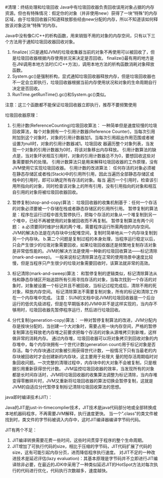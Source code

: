 #清理：终结处理和垃圾回收
Java中有垃圾回收器负责回收误用对象占据的内存资源。但也有特殊情况：假定你的对象（并非使用new）获得了一块“特殊”的内存区域，由于垃圾回收器只知道释放那些经由new分配的内存，所以不知道该如何释放该对象这块“特殊”的内存。



Java中没有像C/C++的析构函数，用来销毁不用的对象的内存空间，只有以下三个方法用于通知垃圾回收器回收对象。

1. finalize( )只是通知JVM的垃圾收集器当前的对象不再使用可以被回收了，但是垃圾回收器根据内存使用状况来决定是否回收。
finalize()最有用的地方是在JNI调用本地方法时(C/C++方法)，调用本地方法的析构函数消耗对象释放函数。
2.  System.gc()是强制析构，显式通知垃圾回收器释放内存，但是垃圾回收器也不一定会立即执行，垃圾回收器根据当前内存使用状况和对象的生命周期自行决定是否回收。
3. RunTime.getRunTime().gc()和System.gc()类似。

注意：这三个函数都不能保证垃圾回收器立即执行，推荐不要频繁使用

垃圾回收器原理：

1.	引用计数(ReferenceCounting)垃圾回收算法：
一种简单但是速度较慢的垃圾回收算法，每个对象拥有一个引用计数器(Reference Counter)，当每次引用附加到这个对象时，对象的引用计数器加1。当每次引用超出作用范围或者被设置为null时，对象的引用计数器减1。垃圾回收 器遍历整个对象列表，当发现一个对象的引用计数器为0时，将该对象移出内存释放。
引用计数算法的缺点是，当对象环状相互引用时，对象的引用计数器总不为0，要想回收这些对象需要额外的处理。
引用计数算法只是用来解释垃圾回收器的工作原理，没有JVM使用它实现垃圾回收器。
引用计数的改进算法：
任何存活的对象必须被在静态存储区或者栈(Stack)中的引用所引用，因此当遍历全部静态存储区或栈中的引用时，即可以确定所有存活的对象。每当 遍历一个引用时，检查该引用所指向的对象，同时检查该对象上的所有引用，没有引用指向的对象和相互自引用的对象将被垃圾回收器回收。

2. 暂停复制(stop-and-copy)算法：
垃圾回收器的收集机制基于：任何一个存活的对象必须要被一个存储在栈或者静态存储区的引用所引用。
暂停复制的算法是：程序在运行过程中首先暂停执行，把每个存活的对象从一个堆复制到另一个堆中，已经不再被使用的对象被回收而不再复制。
暂停复制算法有两个问题：
a.必须要同时维护分离的两个堆，需要程序运行所需两倍的内存空间。JVM的解决办法是在内存块中分配堆空间，复制时简单地从一个内存块复制到另一个内存块。
b.第二个问题是复制过程的本身处理，当程序运行稳定以后，只会产生很少的垃圾对象需要回收，如果垃圾回收器还是频繁地复制存活对象是非常低性能的。JVM的解决方法是使用一种新的垃圾回收算法——标记清除(mark-and-sweep)。
一般来说标记清除算法在正常的使用场景中速度比较慢，但是当程序只产生很少的垃圾对象需要回收时，该算法就非常的高效。

3. 标记清除(mark-and-sweep)算法：
和暂停复制的逻辑类似，标记清除算法从栈和静态存储区开始追踪所有引用寻找存活的对象，当每次找到一个存活的对象时，对象被设置一个标记并且不被回收，当标记过程完成后，清除不用的死对象，释放内存空间。
标记清除算法不需要复制对象，所有的标记和清除工作在一个内存堆中完成。
注意：SUN的文档中说JVM的垃圾回收器是一个后台运行的低优先级进程，但是在早期版本的JVM中并不是这样实现的，当内存不够用时，垃圾回收器先暂停程序运行，然后进行垃圾回收。
4. 分代复制(generation-copy)算法：
一种对暂停复制算法的改进，JVM分配内存是按块分配的，当创建一个大对象时，需要占用一块内存空间，严格的暂停复制算法在释放老内存堆之前要求把每个存活的对象从源堆拷贝到新堆，这样做非常的消耗内存。
通过内存堆，垃圾回收器可以将对象拷贝到回收对象的内存堆中，每个内存块拥有一个世代计数(generation count)用于标记对象是否存活。每个内存块通过对象被引用获得世代计数，一般情况下只有当最老的内存块被回收时才会创建新的内存块，这主要用于处理大 量的短存活周期临时对象回收问题。一次完整的清理过程中，内存块中的大对象不会被复制，只是根据引用重新获得世代计数。
JVM监控垃圾回收器的效率，当发现所有的对象都是长时间存活时，JVM将垃圾回收器的收集算法调整为标记清除，当内存堆变得零散碎片时，JVM又重新将垃圾回收器的算法切换会暂停复制，这就是JVM的自适应分代暂停复制标记清除垃圾回收算法的思想。

java即时编译技术(JIT)：

Java的JIT是just-in-timecomplier技术，JIT技术是java代码部分地或全部转换成本地机器码程序，不再需要JVM解释，执行速度更快。
当一个”.class”的类文件被找到时，类文件的字节码被调入内存中，这时JIT编译器编译字节码代码。

JIT有两个不足：

1. JIT编译转换需要花费一些时间，这些时间贯穿于程序的整个生命周期。
2. JIT增加了可执行代码的size，相比于压缩的字节码，JIT代码扩展了代码的size，这有可能引起内存分页，进而降低程序执行速度。
对JIT不足的一种改进技术是延迟评估(lazy evaluation)：其基本原理是字节码并不立即进行JIT编译除非必要，在最近的JDK中采用了一种类似延迟JIT的HotSpot方法对每次执行的代码进行优化，代码执行次数越多，速度越快。

